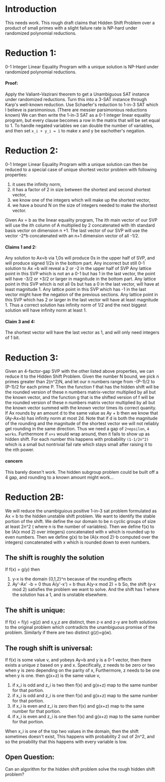 # Introduction
This needs work.
This rough draft claims that Hidden Shift Problem over a product of small primes with a slight failure rate
is NP-hard under randomized polynomial reductions.
# Reduction 1:
0-1 Integer Linear Equality Program with a unique solution is NP-Hard under randomized polynomial reductions.
#### Proof: 
Apply the Valiant–Vazirani theorem to get a Unambiguous SAT instance under randomized reductions.
Turn this into a 3-SAT instance through Karp's well-known reduction.
Use Schaefer's reduction to 1-in-3 SAT which I believe is parsimonious. 
(There are messier parsimonious reductions known) 
We can then write the 1-in-3 SAT as a 0-1 integer linear equality program,
but every clause becomes a row in the matrix that will be set equal to 1.
To handle negated variables we can double the number of variables,
and then set  ```x_i + y_i = 1``` to make x and y be eachother's negation.
# Reduction 2:
0-1 Integer Linear Equality Program with a unique solution 
can then be reduced to a special case of unique shortest vector problem with following properties:
1. it uses the infinity norm,
2. it has a factor of 2 in size between the shortest and second shortest vector,
3. we know one of the integers which will make up the shortest vector,
4. we have a bound N on the size of integers needed to make the shortest vector.

Given Ax = b as the linear equality program,
The ith main vector of our SVP will use the ith column of A multiplied by 2 
concatenated with ith standard basis vector on dimension n +1.
The last vector of our SVP will use the vector -2*b 
concatenated with an n+1 dimension vector of all -1/2.
#### Claims 1 and 2:
Any solution to Ax=b via 1,0s will produce 0s in the upper half of SVP,
and will produce signed 1/2s in the bottom part.
Any incorrect but still 0-1 solution to Ax =b will reveal a 2 or -2 in the upper half of SVP
Any lattice point in this SVP which is not an a 0-1 but has 1 in the last vector,
the point will have -3/2 or +3/2 or larger in magnitude in the bottom part.
Any lattice point in this SVP which is not all 0s but has a 0 in the last vector,
will have at least magnitude 1.
Any lattice point in this SVP which has -1 in the last vector might have the negation of the previous sections.
Any lattice point in this SVP which has 2 or larger in the last vector will have at least magnitude 1.
Thus a correct solution has infinity norm of 1/2 and the next biggest solution will have infinity norm at least 1.
#### Claim 3 and 4:
The shortest vector will have the last vector as 1, and will only need integers of 1 bit.

# Reduction 3: 

Given an 4-factor-gap SVP with the other listed above properties, we can reduce it to the Hidden Shift Problem.
Given the number N bound, we pick n primes greater than 2(n^2)N, 
and let our n numbers range from  -(P-1)/2 to (P-1)/2 for each prime P.
Then the function f that has the hidden shift will be the rounded version of these n numbers matrix-vector multiplied by all but the known vector,
and the function g that is the shifted version of f will be the rounded version of these n numbers matrix vector multiplied by all 
but the known vector summed with the known vector times its correct quanity.
If Ax rounds by an amount d to the same value as Ay + b then we know that (Ay-Ax+b) has infinity norm at most 2d.
Note that if d is both the magnitude of the rounding and the magnitude of the shortest vector we will not reliably get rounding in the same direction.
Thus we need a gap of ```2+epsilon```, ```4 works```.
Furthermore if ```x+s``` would wrap around, then it fails to show up as hidden shift.
For each number this happens with probability ```(1-1/2n^2) ```
which is a small but nontrivial fail rate which stays small after raising it to the nth power.

#### concern
This barely doesn't work.
The hidden subgroup problem could be built off a 4 gap, and rounding to a known amount might work...

# Reduction 2B:
We will reduce the unambiguious positive 1-in-3 sat problem formulated as Ax = b to the hidden unstable shift problem.
We want to identify the stable portion of the shift.
We define the our domain to be n cyclic groups of size at least 2n^2 ( where n is the number of variables).
Then we define f(x) to be (A(x mod 2) over integers) concatenated with x which is rounded up to even numbers.
Then we define g(x) to be (A(x mod 2)-b computed over the integers) concatenated with x which is rounded down to even numbers.

## The shift is roughly the solution
If f(x) = g(y) then
1. y-x is the domain {0,1,2}^n because of the rounding effects
2. Ay'-Ax' -b = 0 thus A(y'-x') = b thus A(y-x mod 2) = b
So, the shift (y-x mod 2) satisfies the problem we want to solve.
And the shift has 1 where the solution has a 1, and is unstable elsewhere.

## The shift is unique:
If f(x) = f(y) =g(z) and x,y,z are distinct,
then z-x and z-y are both solutions to the original problem
which contradicts the unambiguous promise of the problem.
Similarly if there are two distinct g(z)=g(w).

## The rough shift is universal:
If f(x) is some value v, and  yobeys Ay=b and y is a 0-1 vector,
then there exists a unique z based on y and x.
Specifically, z needs to be zero or two when y is zero depending on the parity of x,
Furthermore, z needs to be one when y is one.
then g(x+z) is the same value v,
1. if x_i is odd and z_i is two then f(x) and g(x+z) map to the same number for that portion.
2. if x_i is odd and z_i is one then f(x) and g(x+z) map to the same number for that portion.
3. if x_i is even and z_i is zero then f(x) and g(x+z) map to the same number for that portion.
4. if x_i is even and z_i is one then f(x) and g(x+z) map to the same number for that portion.

When x_i is one of the top two values in the domain, then the shift sometimes doesn't exist,
This happens with probability 2 out of 2n^2, and so the proability that this happens with every variable is low.

## Open Question:
Can an algorithm for the hidden shift problem solve the rough hidden shift problem?



